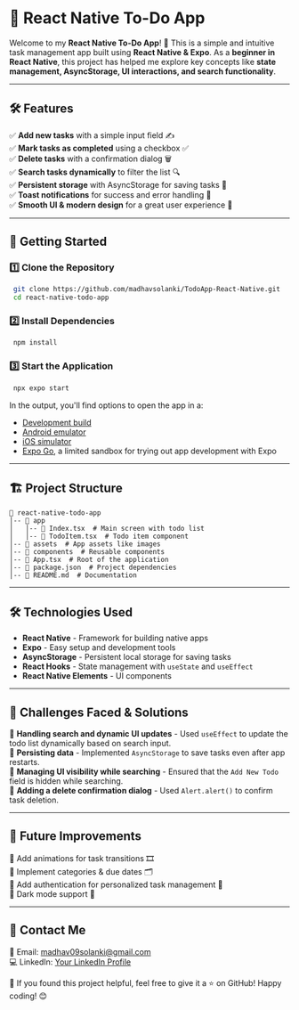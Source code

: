 # 📌 React Native To-Do App

Welcome to my **React Native To-Do App**! 🚀 This is a simple and intuitive task management app built using **React Native & Expo**. As a **beginner in React Native**, this project has helped me explore key concepts like **state management, AsyncStorage, UI interactions, and search functionality**.

---

## 🛠️ Features

✅ **Add new tasks** with a simple input field ✍️  
✅ **Mark tasks as completed** using a checkbox ✅  
✅ **Delete tasks** with a confirmation dialog 🗑️  
✅ **Search tasks dynamically** to filter the list 🔍  
✅ **Persistent storage** with AsyncStorage for saving tasks 💾  
✅ **Toast notifications** for success and error handling 🔔  
✅ **Smooth UI & modern design** for a great user experience 🎨  

---

## 🚀 Getting Started

### 1️⃣ Clone the Repository

```bash
 git clone https://github.com/madhavsolanki/TodoApp-React-Native.git
 cd react-native-todo-app
```

### 2️⃣ Install Dependencies

```bash
 npm install
```

### 3️⃣ Start the Application

```bash
 npx expo start
```

In the output, you'll find options to open the app in a:
- [Development build](https://docs.expo.dev/develop/development-builds/introduction/)
- [Android emulator](https://docs.expo.dev/workflow/android-studio-emulator/)
- [iOS simulator](https://docs.expo.dev/workflow/ios-simulator/)
- [Expo Go](https://expo.dev/go), a limited sandbox for trying out app development with Expo

---

## 🏗️ Project Structure

```
📂 react-native-todo-app
│-- 📂 app
│   │-- 📜 Index.tsx  # Main screen with todo list
│   │-- 📜 TodoItem.tsx  # Todo item component
│-- 📂 assets  # App assets like images
│-- 📂 components  # Reusable components
│-- 📜 App.tsx  # Root of the application
│-- 📜 package.json  # Project dependencies
│-- 📜 README.md  # Documentation
```

---

## 🛠️ Technologies Used

- **React Native** - Framework for building native apps
- **Expo** - Easy setup and development tools
- **AsyncStorage** - Persistent local storage for saving tasks
- **React Hooks** - State management with `useState` and `useEffect`
- **React Native Elements** - UI components

---

## 📌 Challenges Faced & Solutions

🔹 **Handling search and dynamic UI updates** - Used `useEffect` to update the todo list dynamically based on search input.  
🔹 **Persisting data** - Implemented `AsyncStorage` to save tasks even after app restarts.  
🔹 **Managing UI visibility while searching** - Ensured that the `Add New Todo` field is hidden while searching.  
🔹 **Adding a delete confirmation dialog** - Used `Alert.alert()` to confirm task deletion.

---

## 🎯 Future Improvements

📌 Add animations for task transitions 🎞️  
📌 Implement categories & due dates 🗂️  
📌 Add authentication for personalized task management 🔐  
📌 Dark mode support 🌙  

---

## 📩 Contact Me

📧 Email: madhav09solanki@gmail.com  
💻 LinkedIn: [Your LinkedIn Profile](https://www.linkedin.com/in/madhavsolanki21/)  


🚀 If you found this project helpful, feel free to give it a ⭐ on GitHub! Happy coding! 😊

